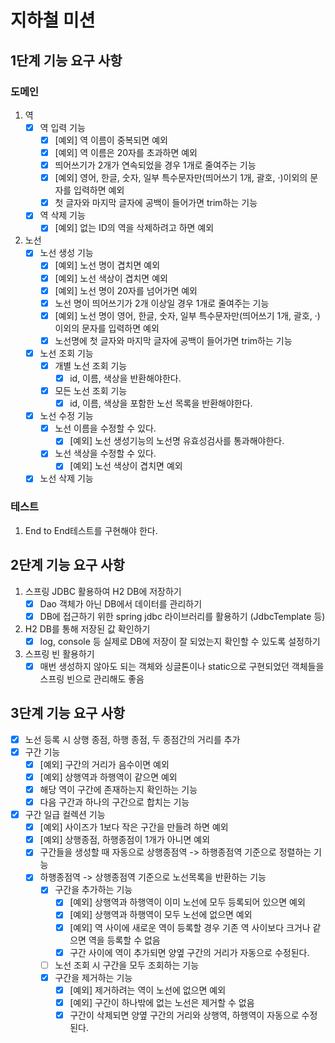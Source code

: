 # 지하철 미션

## 1단계 기능 요구 사항

### 도메인

1. 역
    - [x] 역 입력 기능
        - [x] [예외] 역 이름이 중복되면 예외
        - [x] [예외] 역 이름은 20자를 초과하면 예외
        - [x] 띄어쓰기가 2개가 연속되었을 경우 1개로 줄여주는 기능
        - [x] [예외] 영어, 한글, 숫자, 일부 특수문자만(띄어쓰기 1개, 괄호, ·)이외의 문자를 입력하면 예외
        - [x] 첫 글자와 마지막 글자에 공백이 들어가면 trim하는 기능
    - [x] 역 삭제 기능
        - [x] [예외] 없는 ID의 역을 삭제하려고 하면 예외
2. 노선
    - [x] 노선 생성 기능
        - [x] [예외] 노선 명이 겹치면 예외
        - [x] [예외] 노선 색상이 겹치면 예외
        - [x] [예외] 노선 명이 20자를 넘어가면 예외
        - [x] 노선 명이 띄어쓰기가 2개 이상일 경우 1개로 줄여주는 기능
        - [x] [예외] 노선 명이 영어, 한글, 숫자, 일부 특수문자만(띄어쓰기 1개, 괄호, ·)이외의 문자를 입력하면 예외
        - [x] 노선명에 첫 글자와 마지막 글자에 공백이 들어가면 trim하는 기능
    - [x] 노선 조회 기능
        - [x] 개별 노선 조회 기능
            - [x] id, 이름, 색상을 반환해야한다.
        - [x] 모든 노선 조회 기능
            - [x] id, 이름, 색상을 포함한 노선 목록을 반환해야한다.
    - [x] 노선 수정 기능
        - [x] 노선 이름을 수정할 수 있다.
            - [x] [예외] 노선 생성기능의 노선명 유효성검사를 통과해야한다.
        - [x] 노선 색상을 수정할 수 있다.
            - [x] [예외] 노선 색상이 겹치면 예외
    - [x] 노선 삭제 기능

### 테스트

1. End to End테스트를 구현해야 한다.

## 2단계 기능 요구 사항
1. 스프링 JDBC 활용하여 H2 DB에 저장하기
   - [x] Dao 객체가 아닌 DB에서 데이터를 관리하기
   - [x] DB에 접근하기 위한 spring jdbc 라이브러리를 활용하기 (JdbcTemplate 등)
2. H2 DB를 통해 저장된 값 확인하기
   - [x] log, console 등 실제로 DB에 저장이 잘 되었는지 확인할 수 있도록 설정하기
3. 스프링 빈 활용하기
   - [x] 매번 생성하지 않아도 되는 객체와 싱글톤이나 static으로 구현되었던 객체들을 스프링 빈으로 관리해도 좋음

## 3단계 기능 요구 사항
- [x] 노선 등록 시 상행 종점, 하행 종점, 두 종점간의 거리를 추가
- [x] 구간 기능
  - [x] [예외] 구간의 거리가 음수이면 예외
  - [x] [예외] 상행역과 하행역이 같으면 예외 
  - [x] 해당 역이 구간에 존재하는지 확인하는 기능
  - [x] 다음 구간과 하나의 구간으로 합치는 기능
- [x] 구간 일급 컬렉션 기능
  - [x] [예외] 사이즈가 1보다 작은 구간을 만들려 하면 예외
  - [x] [예외] 상행종점, 하행종점이 1개가 아니면 예외
  - [x] 구간들을 생성할 때 자동으로 상행종점역 -> 하행종점역 기준으로 정렬하는 기능
  - [x] 하행종점역 -> 상행종점역 기준으로 노선목록을 반환하는 기능
    - [x] 구간을 추가하는 기능
      - [x] [예외] 상행역과 하행역이 이미 노선에 모두 등록되어 있으면 예외
      - [x] [예외] 상행역과 하행역이 모두 노선에 없으면 예외
      - [x] [예외] 역 사이에 새로운 역이 등록할 경우 기존 역 사이보다 크거나 같으면 역을 등록할 수 없음
      - [x] 구간 사이에 역이 추가되면 양옆 구간의 거리가 자동으로 수정된다.
    - [ ] 노선 조회 시 구간을 모두 조회하는 기능
    - [x] 구간을 제거하는 기능
      - [x] [예외] 제거하려는 역이 노선에 없으면 예외
      - [x] [예외] 구간이 하나밖에 없는 노선은 제거할 수 없음
      - [x] 구간이 삭제되면 양옆 구간의 거리와 상행역, 하행역이 자동으로 수정된다.